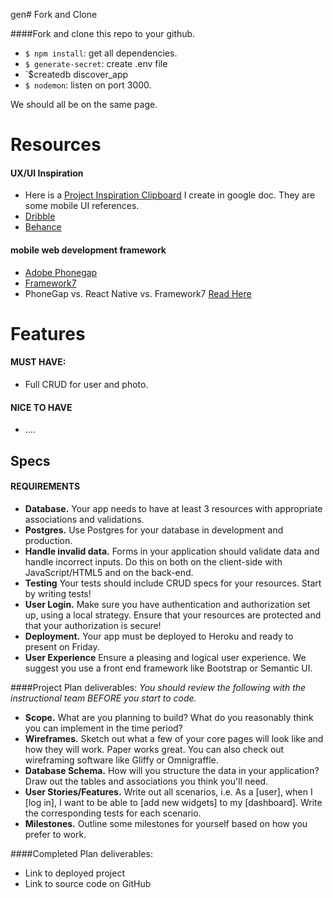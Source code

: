 gen# Fork and Clone

####Fork and clone this repo to your github.

-  `$ npm install`: get all dependencies.
-  `$ generate-secret`: create .env file
-  `$createdb discover_app
-  `$ nodemon`: listen on port 3000.

We should all be on the same page.  

   
# Resources  

#### UX/UI Inspiration
- Here is a [Project Inspiration Clipboard](https://docs.google.com/document/d/17lhahHOPYdyas0lQFyYU2yuIySSUTx4SQkbPJmLIAzk/edit#) I create in google doc. They are some mobile UI references.
- [Dribble](https://dribbble.com/search?q=mobile+social+app+ui)
- [Behance](https://www.behance.net/)

#### mobile web development framework
- [Adobe Phonegap](http://phonegap.com/)
- [Framework7](http://framework7.io/)
-  PhoneGap vs. React Native vs. Framework7   [Read Here](http://stackshare.io/stackups/phonegap-vs-framework7-vs-react-native)


# Features

#### MUST HAVE:  
- Full CRUD for user and photo.  

#### NICE TO HAVE
- ....
    








## Specs

#### REQUIREMENTS
* **Database.** Your app needs to have at least 3 resources with appropriate associations and validations.
* **Postgres.** Use Postgres for your database in development and production.
* **Handle invalid data.** Forms in your application should validate data and handle incorrect inputs. Do this on both on the client-side with JavaScript/HTML5 and on the back-end.
* **Testing** Your tests should include CRUD specs for your resources. Start by writing tests!
* **User Login.** Make sure you have authentication and authorization set up, using a local strategy. Ensure that your resources are protected and that your authorization is secure!
* **Deployment.** Your app must be deployed to Heroku and ready to present on Friday. 
* **User Experience** Ensure a pleasing and logical user experience. We suggest you use a front end framework like Bootstrap or Semantic UI.


####Project Plan deliverables:
*You should review the following with the instructional team BEFORE you start to code.*

* **Scope.** What are you planning to build? What do you reasonably think you can implement in the time period?
* **Wireframes.** Sketch out what a few of your core pages will look like and how they will work. Paper works great. You can also check out wireframing software like Gliffy or Omnigraffle.
* **Database Schema.** How will you structure the data in your application? Draw out the tables and associations you think you'll need.
* **User Stories/Features.** Write out all scenarios, i.e. As a [user], when I [log in], I want to be able to [add new widgets] to my [dashboard].  Write the corresponding tests for each scenario.
* **Milestones.** Outline some milestones for yourself based on how you prefer to work.


####Completed Plan deliverables:

* Link to deployed project
* Link to source code on GitHub












